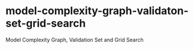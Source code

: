 # model-complexity-graph-validaton-set-grid-search
Model Complexity Graph, Validation Set and Grid Search
